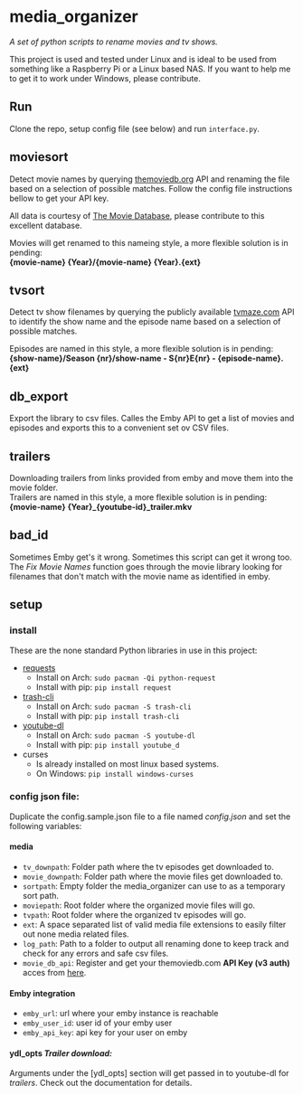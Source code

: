 # media_organizer
*A set of python scripts to rename movies and tv shows.*

This project is used and tested under Linux and is ideal to be used from something like a Raspberry Pi or a Linux based NAS. If you want to help me to get it to work under Windows, please contribute.

## Run
Clone the repo, setup config file (see below) and run `interface.py`.

## moviesort
Detect movie names by querying [themoviedb.org](https://www.themoviedb.org/) API and renaming the file based on a selection of possible matches. Follow the config file instructions bellow to get your API key.

All data is courtesy of [The Movie Database](https://www.themoviedb.org), please contribute to this excellent database.

Movies will get renamed to this nameing style, a more flexible solution is in pending:  
**{movie-name} {Year}/{movie-name} {Year}.{ext}**

## tvsort
Detect tv show filenames by querying the publicly available [tvmaze.com](https://www.tvmaze.com/) API to identify the show name and the episode name based on a selection of possible matches.

Episodes are named in this style, a more flexible solution is in pending:  
**{show-name}/Season {nr}/show-name - S{nr}E{nr} - {episode-name}.{ext}**

## db_export
Export the library to csv files. Calles the Emby API to get a list of movies and episodes and exports this to a convenient set ov CSV files.

## trailers
Downloading trailers from links provided from emby and move them into the movie folder.  
Trailers are named in this style, a more flexible solution is in pending:  
**{movie-name} {Year}_{youtube-id}_trailer.mkv**

## bad_id
Sometimes Emby get's it wrong. Sometimes this script can get it wrong too. The *Fix Movie Names* function goes through the movie library looking for filenames that don't match with the movie name as identified in emby.

## setup
### install
These are the none standard Python libraries in use in this project:
* [requests](https://pypi.org/project/requests/)
    * Install on Arch: `sudo pacman -Qi python-request`
    * Install with pip: `pip install request`
* [trash-cli](https://pypi.org/project/trash-cli/)
    * Install on Arch: `sudo pacman -S trash-cli`
    * Install with pip: `pip install trash-cli`
* [youtube-dl](https://pypi.org/project/youtube_dl/)
    * Install on Arch: `sudo pacman -S youtube-dl`
    * Install with pip: `pip install youtube_d`
* curses
    * Is already installed on most linux based systems.
    * On Windows: `pip install windows-curses`

### config json file:
Duplicate the config.sample.json file to a file named *config.json* and set the following variables:
#### media
* `tv_downpath`: Folder path where the tv episodes get downloaded to.
* `movie_downpath`: Folder path where the movie files get downloaded to.
* `sortpath`: Empty folder the media_organizer can use to as a temporary sort path.
* `moviepath`: Root folder where the organized movie files will go.
* `tvpath`: Root folder where the organized tv episodes will go.
* `ext`: A space separated list of valid media file extensions to easily filter out none media related files.
* `log_path`: Path to a folder to output all renaming done to keep track and check for any errors and safe csv files.
* `movie_db_api`: Register and get your themoviedb.com **API Key (v3 auth)** acces from [here](https://www.themoviedb.org/settings/api).  

#### Emby integration
* `emby_url`: url where your emby instance is reachable
* `emby_user_id`: user id of your emby user
* `emby_api_key`: api key for your user on emby  

#### ydl_opts *Trailer download:*  
Arguments under the [ydl_opts] section will get passed in to youtube-dl for *trailers*. Check out the documentation for details.
